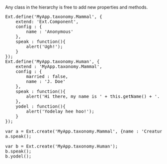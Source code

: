 Any class in the hierarchy is free to add new properties and methods.

<pre class="runnable javascript">
Ext.define('MyApp.taxonomy.Mammal', {
    extend: 'Ext.Component',
    config : {
        name : 'Anonymous'
    },
    speak : function(){
        alert('Ugh!');
    }
});
Ext.define('MyApp.taxonomy.Human', {
    extend : 'MyApp.taxonomy.Mammal',
    config : {
        married : false,
        name : 'J. Doe'
    },
    speak : function(){
        alert('Hi there, my name is ' + this.getName() + '. I am ' + (this.getMarried()?'':'not ') + 'married.');
    },
    yodel : function(){
        alert('Yodelay hee hoo!');
    }
});

var a = Ext.create('MyApp.taxonomy.Mammal', {name : 'Creature'});
a.speak();

var b = Ext.create('MyApp.taxonomy.Human');
b.speak();
b.yodel();
</pre>